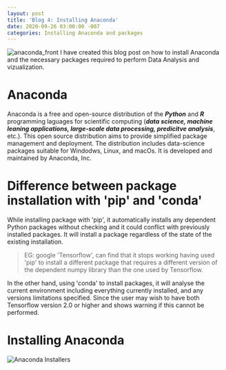 ```yaml
---
layout: post
title: 'Blog 4: Installing Anaconda' 
date: 2020-09-26 03:00:00 -007
categories: Installing Anaconda and packages 
---
```


![anaconda_front](/assets/images/blog_4/anaconda_front.png)
I have created this blog post on how to install Anaconda and the necessary packages required to perform Data Analysis and vizualization.

# Anaconda

Anaconda is a free and open-source distribution of the ***Python*** and ***R*** programming laguages for scientific computing (***data science, machine leaning
applications, large-scale data processing, predicitve analysis***, etc.). This open source distribution aims to provide simplified package management and deployment. 
The distribution includes data-science packages suitable for Windodws, Linux, and macOs. It is developed and maintained by Anaconda, Inc.

# Difference between package installation with 'pip' and 'conda'
 While installing package with 'pip', it automatically installs any dependent Python packages without checking and it could conflict with previously installed packages. It will install a package regardless of the state of the existing installation. 

> EG: google 'Tensorflow', can find that it stops working having used 'pip' to install a different package that requires a different version of the dependent numpy library than the one used by Tensorflow.

In the other hand, using 'conda' to install packages, it will analyse the current environment including everything currently installed, and any versions limitations specified. Since the user may wish to have both Tensorflow version 2.0 or higher and shows warning if this cannot be performed.

# Installing Anaconda

![Anaconda Installers](/assets/images/blog_4/anaconda_installers.png)
